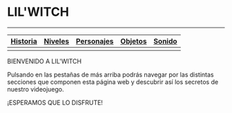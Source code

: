 # LIL'WITCH
 
* * *

 | [Historia](./subPages/historia.html)   |    [Niveles](./subPages/niveles.html)   |    [Personajes](./subPages/personajes.html)    |   [Objetos](./subPages/objetos.html)  |   [Sonido](./subPages/sonido.html)  |
 |:---------|:-----------|:--------------|:--------------|:--------------|
 |          |            |               |               |               |

BIENVENIDO A LIL'WITCH

Pulsando en las pestañas de más arriba podrás navegar por las distintas secciones que componen esta página web y descubrir así los secretos de nuestro videojuego.

¡ESPERAMOS QUE LO DISFRUTE!

